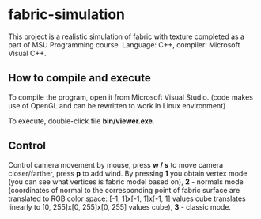 # fabric-simulation

This project is a realistic simulation of fabric with texture completed as a part of MSU Programming course. Language: C++, compiler: Microsoft Visual C++.



## How to compile and execute

To compile the program, open it from Microsoft Visual Studio. (code makes use of OpenGL and can be rewritten to work in Linux environment)

To execute, double-click file **bin/viewer.exe**.

## Control

Control camera movement by mouse, press **w / s** to move camera closer/farther, press **p** to add wind. By pressing **1** you obtain vertex mode (you can see what vertices is fabric model based on), **2** - normals mode (coordinates of normal to the corresponding point of fabric surface are translated to RGB color space: [-1, 1]x[-1, 1]x[-1, 1] values cube translates linearly to [0, 255]x[0, 255]x[0, 255] values cube), **3** - classic mode.

